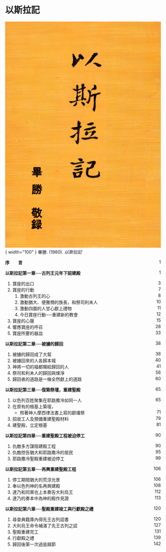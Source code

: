 # 以斯拉記
![](../images/cover/以斯拉記.webp){ width="100" }
畢勝. (1980). *以斯拉記*

**序　　言** <span style="float: right;">1</span>

**以斯拉記第一章──古列王元年下詔建殿** <span style="float: right;">1</span>

1. 寶座的出口 <span style="float: right;">3</span>
1. 寶座的行動 <span style="float: right;">7</span>
    1. 激動古列王的心 <span style="float: right;">8</span>
    1. 激動猶大、便雅憫的族長，和祭司利未人 <span style="float: right;">10</span>
    1. 激動四圍的人甘心獻上禮物 <span style="float: right;">11</span>
    1. 今日寶座行動──重建新約教會 <span style="float: right;">12</span>
1. 寶座的心聲 <span style="float: right;">15</span>
1. 響應寶座的呼召 <span style="float: right;">28</span>
1. 寶座所要的器皿 <span style="float: right;">33</span>

**以斯拉記第二章──被擄的歸回** <span style="float: right;">38</span>

1. 被擄的歸回成了大幫 <span style="float: right;">38</span>
1. 被擄回來的人各歸本城 <span style="float: right;">40</span>
1. 神將一切的福都賜給歸回的人 <span style="float: right;">41</span>
1. 祭司和利未人的歸回與煉淨 <span style="float: right;">56</span>
1. 歸回者的道路是一條全然獻上的道路 <span style="float: right;">60</span>

**以斯拉記第三章──復築祭壇，重建聖殿** <span style="float: right;">65</span>

1. 以色列百姓聚集在耶路撒冷如同一人 <span style="float: right;">65</span>
1. 在原有的根基上築壇，</span>
    * 照著神人摩西律法書上寫的獻燔祭 <span style="float: right;">71</span>
1. 招收工人及預備重建聖殿材料 <span style="float: right;">79</span>
1. 建聖殿，立定根基 <span style="float: right;">81</span>

**以斯拉記第四章──重建聖殿工程被迫停工** <span style="float: right;">90</span>

1. 仇敵多方謀阻建殿工程 <span style="float: right;">90</span>
1. 仇敵控告猶大和耶路撒冷的居民 <span style="float: right;">95</span>
1. 耶路撒冷聖殿重建被迫停工 <span style="float: right;">99</span>

**以斯拉記第五章──再興重建聖殿工程** <span style="float: right;">106</span>

1. 停工期間猶大的荒涼光景 <span style="float: right;">106</span>
1. 奉以色列神的名再興建殿 <span style="float: right;">108</span>
1. 達乃和同黨也上本奏告大利烏王 <span style="float: right;">112</span>
1. 達乃的奏本中為神的殿作見證 <span style="float: right;">113</span>

**以斯拉記第六章──聖殿重建竣工與行獻殿之禮** <span style="float: right;">120</span>

1. 尋查典籍庫內得先王古列詔書 <span style="float: right;">120</span>
1. 大利烏王命令補滿了先王古列之詔 <span style="float: right;">127</span>
1. 聖殿重建完工 <span style="float: right;">131</span>
1. 行獻殿之禮 <span style="float: right;">139</span>
1. 歸回後第一次過逾越節 <span style="float: right;">142</span>